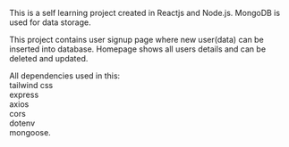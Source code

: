 This is a self learning project created in Reactjs and Node.js. MongoDB is used for data storage.<br>

This project contains user signup page where new user(data) can be inserted into database. Homepage shows all users details and can be deleted and updated.<br>

All dependencies used in this:<br>
tailwind css<br>
express<br>
axios<br>
cors<br>
dotenv<br>
mongoose.
